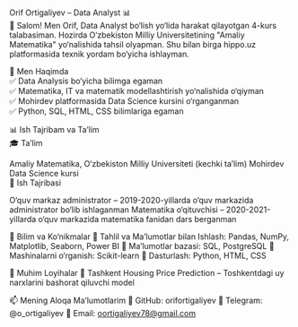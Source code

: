 Orif Ortigaliyev – Data Analyst 📊  
👋 Salom! Men Orif, Data Analyst bo‘lish yo‘lida harakat qilayotgan 4-kurs talabasiman. Hozirda O‘zbekiston Milliy Universitetining "Amaliy Matematika" yo‘nalishida tahsil olyapman. Shu bilan birga hippo.uz platformasida texnik yordam bo‘yicha ishlayman.  

🚀 Men Haqimda    
✅ Data Analysis bo‘yicha bilimga egaman  
✅ Matematika, IT va matematik modellashtirish yo‘nalishida o‘qiyman  
✅ Mohirdev platformasida Data Science kursini o‘rganganman  
✅ Python, SQL, HTML, CSS bilimlariga egaman  

📊 Ish Tajribam va Ta’lim  
🎓 Ta’lim  

Amaliy Matematika, O‘zbekiston Milliy Universiteti (kechki ta’lim) 
Mohirdev Data Science kursi  
💼 Ish Tajribasi

O‘quv markaz administrator – 2019-2020-yillarda o‘quv markazida administrator bo‘lib ishlaganman
Matematika o‘qituvchisi – 2020-2021-yillarda o‘quv markazida matematika fanidan dars berganman

🔧 Bilim va Ko‘nikmalar
🔹 Tahlil va Ma’lumotlar bilan Ishlash: Pandas, NumPy, Matplotlib, Seaborn, Power BI
🔹 Ma’lumotlar bazasi: SQL, PostgreSQL
🔹 Mashinalarni o‘rganish: Scikit-learn
🔹 Dasturlash: Python, HTML, CSS

📂 Muhim Loyihalar
🔹 Tashkent Housing Price Prediction – Toshkentdagi uy narxlarini bashorat qiluvchi model

📫 Mening Aloqa Ma’lumotlarim
📍 GitHub: orifortigaliyev
📍 Telegram: @o_ortigaliyev
📍 Email: oortigaliyev78@gmail.com


